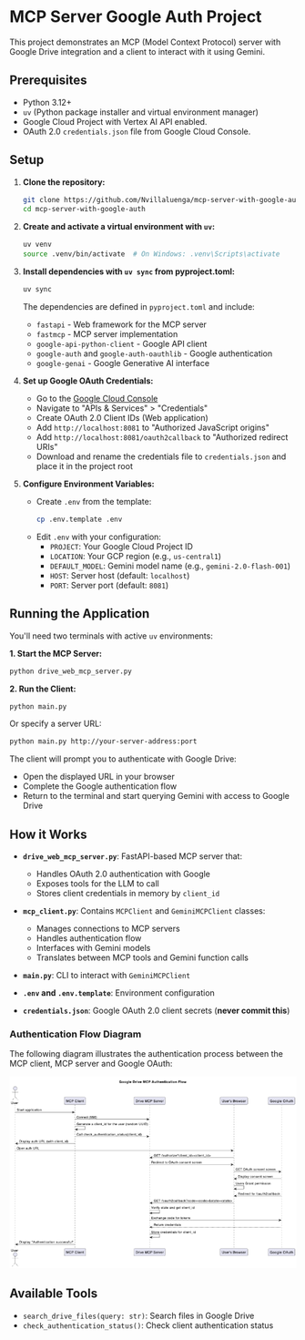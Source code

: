 # MCP Server Google Auth Project

This project demonstrates an MCP (Model Context Protocol) server with Google Drive integration and a client to interact with it using Gemini.

## Prerequisites

- Python 3.12+
- `uv` (Python package installer and virtual environment manager)
- Google Cloud Project with Vertex AI API enabled.
- OAuth 2.0 `credentials.json` file from Google Cloud Console.

## Setup

1.  **Clone the repository:**
    ```bash
    git clone https://github.com/Nvillaluenga/mcp-server-with-google-auth.git
    cd mcp-server-with-google-auth
    ```

2.  **Create and activate a virtual environment with `uv`:**
    ```bash
    uv venv
    source .venv/bin/activate  # On Windows: .venv\Scripts\activate
    ```

3.  **Install dependencies with `uv sync` from pyproject.toml:**
    ```bash
    uv sync
    ```
    The dependencies are defined in `pyproject.toml` and include:
    - `fastapi` - Web framework for the MCP server
    - `fastmcp` - MCP server implementation
    - `google-api-python-client` - Google API client
    - `google-auth` and `google-auth-oauthlib` - Google authentication
    - `google-genai` - Google Generative AI interface

4.  **Set up Google OAuth Credentials:**
    - Go to the [Google Cloud Console](https://console.cloud.google.com/)
    - Navigate to "APIs & Services" > "Credentials"
    - Create OAuth 2.0 Client IDs (Web application)
    - Add `http://localhost:8081` to "Authorized JavaScript origins"
    - Add `http://localhost:8081/oauth2callback` to "Authorized redirect URIs"
    - Download and rename the credentials file to `credentials.json` and place it in the project root

5.  **Configure Environment Variables:**
    - Create `.env` from the template:
      ```bash
      cp .env.template .env
      ```
    - Edit `.env` with your configuration:
      - `PROJECT`: Your Google Cloud Project ID
      - `LOCATION`: Your GCP region (e.g., `us-central1`)
      - `DEFAULT_MODEL`: Gemini model name (e.g., `gemini-2.0-flash-001`)
      - `HOST`: Server host (default: `localhost`)
      - `PORT`: Server port (default: `8081`)

## Running the Application

You'll need two terminals with active `uv` environments:

**1. Start the MCP Server:**
   ```bash
   python drive_web_mcp_server.py
   ```

**2. Run the Client:**
   ```bash
   python main.py
   ```
   Or specify a server URL:
   ```bash
   python main.py http://your-server-address:port
   ```

   The client will prompt you to authenticate with Google Drive:
   - Open the displayed URL in your browser
   - Complete the Google authentication flow
   - Return to the terminal and start querying Gemini with access to Google Drive

## How it Works

- **`drive_web_mcp_server.py`**: FastAPI-based MCP server that:
  - Handles OAuth 2.0 authentication with Google
  - Exposes tools for the LLM to call
  - Stores client credentials in memory by `client_id`

- **`mcp_client.py`**: Contains `MCPClient` and `GeminiMCPClient` classes:
  - Manages connections to MCP servers
  - Handles authentication flow
  - Interfaces with Gemini models
  - Translates between MCP tools and Gemini function calls

- **`main.py`**: CLI to interact with `GeminiMCPClient`

- **`.env` and `.env.template`**: Environment configuration

- **`credentials.json`**: Google OAuth 2.0 client secrets (**never commit this**)

### Authentication Flow Diagram

The following diagram illustrates the authentication process between the MCP client, MCP server and Google OAuth:

![Authentication Flow Diagram](./docs/auth_flow.png)

## Available Tools

- `search_drive_files(query: str)`: Search files in Google Drive
- `check_authentication_status()`: Check client authentication status
